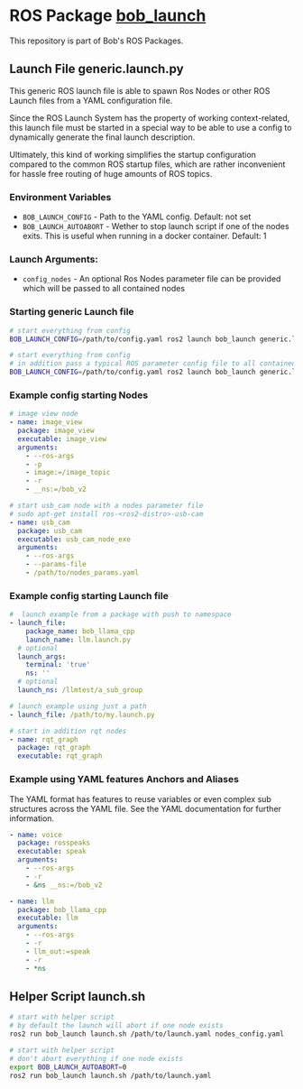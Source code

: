 # ROS Package [bob_launch](https://github.com/bob-ros2/bob_launch)
This repository is part of Bob's ROS Packages.

## Launch File generic.launch.py

This generic ROS launch file is able to spawn Ros Nodes or other ROS Launch files from a YAML configuration file.

Since the ROS Launch System has the property of working context-related, this launch file must be started in a special way to be able to use a config to dynamically generate the final launch description.

Ultimately, this kind of working simplifies the startup configuration compared to the common ROS startup files, which are rather inconvenient for hassle free routing of huge amounts of ROS topics.

### Environment Variables
* `BOB_LAUNCH_CONFIG` - Path to the YAML config. Default: not set
* `BOB_LAUNCH_AUTOABORT` - Wether to stop launch script if one of the nodes exits. This is useful when running in a docker container. Default: 1

### Launch Arguments:
* `config_nodes` - An optional Ros Nodes parameter file can be provided which will be passed to all contained nodes

### Starting generic Launch file
```bash
# start everything from config
BOB_LAUNCH_CONFIG=/path/to/config.yaml ros2 launch bob_launch generic.launch.py

# start everything from config 
# in addition pass a typical ROS parameter config file to all contained ros nodes within our config
BOB_LAUNCH_CONFIG=/path/to/config.yaml ros2 launch bob_launch generic.launch.py config_nodes:=nodes_config.yaml
```

### Example config starting Nodes
```YAML
# image view node
- name: image_view
  package: image_view
  executable: image_view
  arguments:
    - --ros-args
    - -p
    - image:=/image_topic
    - -r
    - __ns:=/bob_v2

# start usb_cam node with a nodes parameter file
# sudo apt-get install ros-<ros2-distro>-usb-cam
- name: usb_cam
  package: usb_cam
  executable: usb_cam_node_exe
  arguments:
    - --ros-args
    - --params-file
    - /path/to/nodes_params.yaml
```

### Example config starting Launch file
```YAML
#  launch example from a package with push to namespace
- launch_file: 
    package_name: bob_llama_cpp
    launch_name: llm.launch.py
  # optional
  launch_args:
    terminal: 'true'
    ns: ''
  # optional
  launch_ns: /llmtest/a_sub_group

# launch example using just a path
- launch_file: /path/to/my.launch.py

# start in addition rqt nodes
- name: rqt_graph
  package: rqt_graph
  executable: rqt_graph
```

### Example using YAML features Anchors and Aliases
The YAML format has features to reuse variables or even complex sub structures across the YAML file. See the YAML documentation for further information.
```YAML
- name: voice
  package: rosspeaks
  executable: speak
  arguments:
    - --ros-args
    - -r
    - &ns __ns:=/bob_v2

- name: llm
  package: bob_llama_cpp
  executable: llm
  arguments:
    - --ros-args
    - -r
    - llm_out:=speak
    - -r
    - *ns
```

## Helper Script launch.sh
```bash
# start with helper script
# by default the launch will abort if one node exists
ros2 run bob_launch launch.sh /path/to/launch.yaml nodes_config.yaml

# start with helper script
# don't abort everything if one node exists
export BOB_LAUNCH_AUTOABORT=0
ros2 run bob_launch launch.sh /path/to/launch.yaml
```